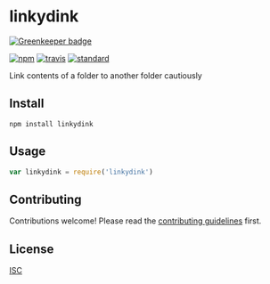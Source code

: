 # linkydink

[![Greenkeeper badge](https://badges.greenkeeper.io/bcomnes/linkydink.svg)](https://greenkeeper.io/)

[![npm][npm-image]][npm-url]
[![travis][travis-image]][travis-url]
[![standard][standard-image]][standard-url]

[npm-image]: https://img.shields.io/npm/v/linkydink.svg?style=flat-square
[npm-url]: https://www.npmjs.com/package/linkydink
[travis-image]: https://img.shields.io/travis/bcomnes/linkydink.svg?style=flat-square
[travis-url]: https://travis-ci.org/bcomnes/linkydink
[standard-image]: https://img.shields.io/badge/code%20style-standard-brightgreen.svg?style=flat-square
[standard-url]: http://npm.im/standard

Link contents of a folder to another folder cautiously

## Install

```
npm install linkydink
```

## Usage

```js
var linkydink = require('linkydink')
```

## Contributing

Contributions welcome! Please read the [contributing guidelines](CONTRIBUTING.md) first.

## License

[ISC](LICENSE)
